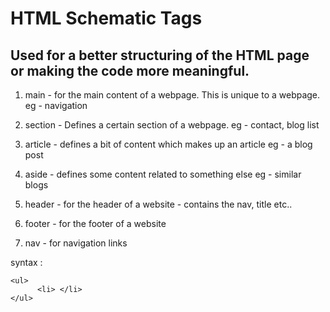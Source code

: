 # HTML Schematic Tags

## Used for a better structuring of the HTML page or making the code more meaningful.

1. main - for the main content of a webpage. This is unique to a webpage.
   eg - navigation

2. section - Defines a certain section of a webpage.
   eg - contact, blog list

3. article - defines a bit of content which makes up an article
   eg - a blog post
4. aside - defines some content related to something else
   eg - similar blogs

5. header - for the header of a website - contains the nav, title etc..

6. footer - for the footer of a website

7. nav - for navigation links

syntax :

``` 
<ul> 
      <li> </li>
</ul> 
``` 

